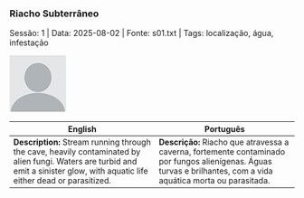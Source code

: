 ### Riacho Subterrâneo

Sessão: 1 | Data: 2025-08-02 | Fonte: s01.txt | Tags: localização, água, infestação

![Riacho Subterrâneo](docs/dm/locations/blank.png)

| English | Português |
|---------|-----------|
| **Description:** Stream running through the cave, heavily contaminated by alien fungi. Waters are turbid and emit a sinister glow, with aquatic life either dead or parasitized. | **Descrição:** Riacho que atravessa a caverna, fortemente contaminado por fungos alienígenas. Águas turvas e brilhantes, com a vida aquática morta ou parasitada. |


















